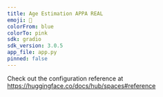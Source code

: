 ```yaml
---
title: Age Estimation APPA REAL
emoji: 🦀
colorFrom: blue
colorTo: pink
sdk: gradio
sdk_version: 3.0.5
app_file: app.py
pinned: false
---
```


Check out the configuration reference at https://huggingface.co/docs/hub/spaces#reference
